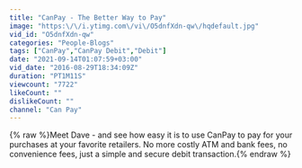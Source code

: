 ```yaml
---
title: "CanPay - The Better Way to Pay"
image: "https:\/\/i.ytimg.com\/vi\/O5dnfXdn-qw\/hqdefault.jpg"
vid_id: "O5dnfXdn-qw"
categories: "People-Blogs"
tags: ["CanPay","CanPay Debit","Debit"]
date: "2021-09-14T01:07:59+03:00"
vid_date: "2016-08-29T18:34:09Z"
duration: "PT1M11S"
viewcount: "7722"
likeCount: ""
dislikeCount: ""
channel: "Can Pay"
---
```

{% raw %}Meet Dave - and see how easy it is to use CanPay to pay for your purchases at your favorite retailers. No more costly ATM and bank fees, no convenience fees, just a simple and secure debit transaction.{% endraw %}
